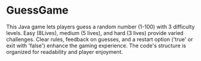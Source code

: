 # GuessGame
This Java game lets players guess a random number (1-100) with 3 difficulty levels. Easy (8Lives), medium (5 lives), and hard (3 lives) provide varied challenges. Clear rules, feedback on guesses, and a restart option ('true' or exit with 'false') enhance the gaming experience. The code's structure is organized for readability and player enjoyment.
